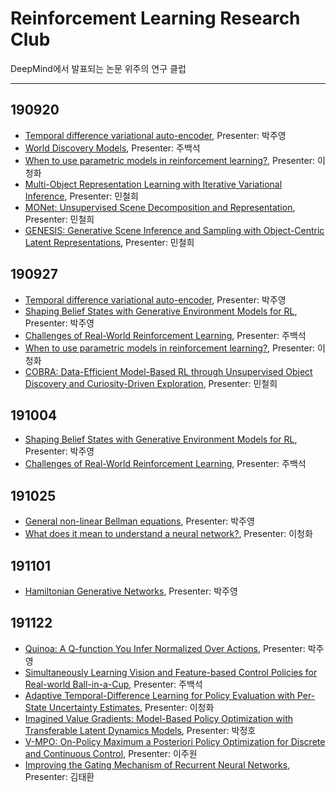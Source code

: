 ﻿# Reinforcement Learning Research Club

DeepMind에서 발표되는 논문 위주의 연구 클럽
* * *
## 190920
* [Temporal difference variational auto-encoder](https://arxiv.org/pdf/1806.03107.pdf), Presenter: 박주영
* [World Discovery Models](https://arxiv.org/pdf/1902.07685.pdf), Presenter: 주백석
* [When to use parametric models in reinforcement learning?](https://arxiv.org/pdf/1906.05243.pdf), Presenter: 이청화
* [Multi-Object Representation Learning with Iterative Variational Inference](http://proceedings.mlr.press/v97/greff19a/greff19a.pdf), Presenter: 민철희
* [MONet: Unsupervised Scene Decomposition and Representation](https://arxiv.org/pdf/1901.11390.pdf), Presenter: 민철희
* [GENESIS: Generative Scene Inference and Sampling with Object-Centric Latent Representations](https://arxiv.org/pdf/1907.13052.pdf), Presenter: 민철희

## 190927
* [Temporal difference variational auto-encoder](https://arxiv.org/pdf/1806.03107.pdf), Presenter: 박주영
* [Shaping Belief States with Generative Environment Models for RL](https://arxiv.org/pdf/1906.09237.pdf), Presenter: 박주영
* [Challenges of Real-World Reinforcement Learning](https://arxiv.org/pdf/1904.12901.pdf), Presenter: 주백석
* [When to use parametric models in reinforcement learning?](https://arxiv.org/pdf/1906.05243.pdf), Presenter: 이청화
* [COBRA: Data-Efficient Model-Based RL through Unsupervised Object Discovery and Curiosity-Driven Exploration](https://arxiv.org/pdf/1905.09275.pdf), Presenter: 민철희

## 191004
* [Shaping Belief States with Generative Environment Models for RL](https://arxiv.org/pdf/1906.09237.pdf), Presenter: 박주영
* [Challenges of Real-World Reinforcement Learning](https://arxiv.org/pdf/1904.12901.pdf), Presenter: 주백석

## 191025
* [General non-linear Bellman equations](https://arxiv.org/pdf/1907.03687v1.pdf), Presenter: 박주영
* [What does it mean to understand a neural network?](https://arxiv.org/pdf/1907.06374.pdf), Presenter: 이청화

## 191101
* [Hamiltonian Generative Networks](https://arxiv.org/pdf/1909.13789.pdf), Presenter: 박주영

## 191122
* [Quinoa: A Q-function You Infer Normalized Over Actions](https://arxiv.org/pdf/1911.01831.pdf), Presenter: 박주영
* [Simultaneously Learning Vision and Feature-based Control Policies for Real-world Ball-in-a-Cup](https://arxiv.org/pdf/1902.04706.pdf), Presenter: 주백석
* [Adaptive Temporal-Difference Learning for Policy Evaluation with Per-State Uncertainty Estimates](https://arxiv.org/pdf/1906.07987.pdf), Presenter: 이청화
* [Imagined Value Gradients: Model-Based Policy Optimization with Transferable Latent Dynamics Models](https://arxiv.org/pdf/1910.04142.pdf), Presenter: 박정호
* [V-MPO: On-Policy Maximum a Posteriori Policy Optimization for Discrete and Continuous Control](https://arxiv.org/pdf/1909.12238.pdf), Presenter: 이주원
* [Improving the Gating Mechanism of Recurrent Neural Networks](https://arxiv.org/pdf/1910.09890.pdf), Presenter: 김태환


